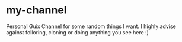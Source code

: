 # my-channel
Personal Guix Channel for some random things I want. I highly advise against folloring, cloning or doing anything you see here :)

